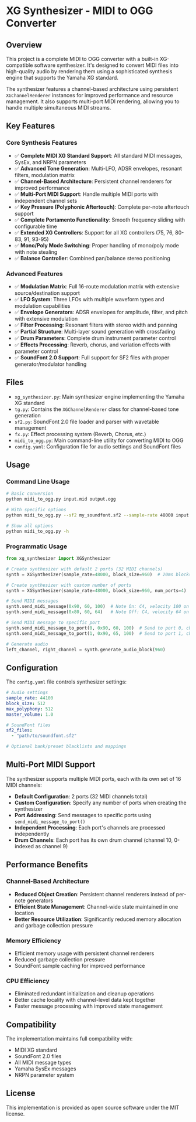 # XG Synthesizer - MIDI to OGG Converter

## Overview

This project is a complete MIDI to OGG converter with a built-in XG-compatible software synthesizer. It's designed to convert MIDI files into high-quality audio by rendering them using a sophisticated synthesis engine that supports the Yamaha XG standard.

The synthesizer features a channel-based architecture using persistent `XGChannelRenderer` instances for improved performance and resource management. It also supports multi-port MIDI rendering, allowing you to handle multiple simultaneous MIDI streams.

## Key Features

### Core Synthesis Features
- ✅ **Complete MIDI XG Standard Support**: All standard MIDI messages, SysEx, and NRPN parameters
- ✅ **Advanced Tone Generation**: Multi-LFO, ADSR envelopes, resonant filters, modulation matrix
- ✅ **Channel-Based Architecture**: Persistent channel renderers for improved performance
- ✅ **Multi-Port MIDI Support**: Handle multiple MIDI ports with independent channel sets
- ✅ **Key Pressure (Polyphonic Aftertouch)**: Complete per-note aftertouch support
- ✅ **Complete Portamento Functionality**: Smooth frequency sliding with configurable time
- ✅ **Extended XG Controllers**: Support for all XG controllers (75, 76, 80-83, 91, 93-95)
- ✅ **Mono/Poly Mode Switching**: Proper handling of mono/poly mode with note stealing
- ✅ **Balance Controller**: Combined pan/balance stereo positioning

### Advanced Features
- ✅ **Modulation Matrix**: Full 16-route modulation matrix with extensive source/destination support
- ✅ **LFO System**: Three LFOs with multiple waveform types and modulation capabilities
- ✅ **Envelope Generators**: ADSR envelopes for amplitude, filter, and pitch with extensive modulation
- ✅ **Filter Processing**: Resonant filters with stereo width and panning
- ✅ **Partial Structure**: Multi-layer sound generation with crossfading
- ✅ **Drum Parameters**: Complete drum instrument parameter control
- ✅ **Effects Processing**: Reverb, chorus, and variation effects with parameter control
- ✅ **SoundFont 2.0 Support**: Full support for SF2 files with proper generator/modulator handling

## Files

- `xg_synthesizer.py`: Main synthesizer engine implementing the Yamaha XG standard
- `tg.py`: Contains the `XGChannelRenderer` class for channel-based tone generation
- `sf2.py`: SoundFont 2.0 file loader and parser with wavetable management
- `fx.py`: Effect processing system (Reverb, Chorus, etc.)
- `midi_to_ogg.py`: Main command-line utility for converting MIDI to OGG
- `config.yaml`: Configuration file for audio settings and SoundFont files

## Usage

### Command Line Usage

```bash
# Basic conversion
python midi_to_ogg.py input.mid output.ogg

# With specific options
python midi_to_ogg.py --sf2 my_soundfont.sf2 --sample-rate 48000 input.mid output.ogg

# Show all options
python midi_to_ogg.py -h
```

### Programmatic Usage

```python
from xg_synthesizer import XGSynthesizer

# Create synthesizer with default 2 ports (32 MIDI channels)
synth = XGSynthesizer(sample_rate=48000, block_size=960)  # 20ms blocks at 48kHz

# Create synthesizer with custom number of ports
synth = XGSynthesizer(sample_rate=48000, block_size=960, num_ports=4)  # 4 ports (64 MIDI channels)

# Send MIDI messages
synth.send_midi_message(0x90, 60, 100)  # Note On: C4, velocity 100 on channel 1 (port 0)
synth.send_midi_message(0x80, 60, 64)   # Note Off: C4, velocity 64 on channel 1 (port 0)

# Send MIDI message to specific port
synth.send_midi_message_to_port(0, 0x90, 60, 100)  # Send to port 0, channel 1
synth.send_midi_message_to_port(1, 0x90, 65, 100)  # Send to port 1, channel 1

# Generate audio
left_channel, right_channel = synth.generate_audio_block(960)
```

## Configuration

The `config.yaml` file controls synthesizer settings:

```yaml
# Audio settings
sample_rate: 44100
block_size: 512
max_polyphony: 512
master_volume: 1.0

# SoundFont files
sf2_files:
  - "path/to/soundfont.sf2"

# Optional bank/preset blacklists and mappings
```

## Multi-Port MIDI Support

The synthesizer supports multiple MIDI ports, each with its own set of 16 MIDI channels:

- **Default Configuration**: 2 ports (32 MIDI channels total)
- **Custom Configuration**: Specify any number of ports when creating the synthesizer
- **Port Addressing**: Send messages to specific ports using `send_midi_message_to_port()`
- **Independent Processing**: Each port's channels are processed independently
- **Drum Channels**: Each port has its own drum channel (channel 10, 0-indexed as channel 9)

## Performance Benefits

### Channel-Based Architecture
- **Reduced Object Creation**: Persistent channel renderers instead of per-note generators
- **Efficient State Management**: Channel-wide state maintained in one location
- **Better Resource Utilization**: Significantly reduced memory allocation and garbage collection pressure

### Memory Efficiency
- Efficient memory usage with persistent channel renderers
- Reduced garbage collection pressure
- SoundFont sample caching for improved performance

### CPU Efficiency
- Eliminated redundant initialization and cleanup operations
- Better cache locality with channel-level data kept together
- Faster message processing with improved state management

## Compatibility

The implementation maintains full compatibility with:
- MIDI XG standard
- SoundFont 2.0 files
- All MIDI message types
- Yamaha SysEx messages
- NRPN parameter system

## License

This implementation is provided as open source software under the MIT license.